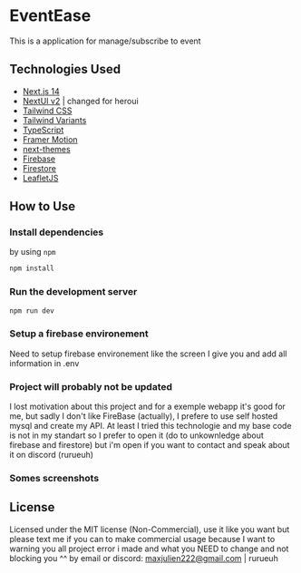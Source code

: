 # EventEase

This is a application for manage/subscribe to event

## Technologies Used

- [Next.js 14](https://nextjs.org/docs/getting-started)
- [NextUI v2](https://nextui.org/) | changed for heroui
- [Tailwind CSS](https://tailwindcss.com/)
- [Tailwind Variants](https://tailwind-variants.org)
- [TypeScript](https://www.typescriptlang.org/)
- [Framer Motion](https://www.framer.com/motion/)
- [next-themes](https://github.com/pacocoursey/next-themes)
- [Firebase](https://firebase.google.com/)
- [Firestore](https://firebase.google.com/docs/firestore?hl=fr)
- [LeafletJS](https://leafletjs.com/)

## How to Use

### Install dependencies

by using `npm`

```bash
npm install
```

### Run the development server

```bash
npm run dev
```

### Setup a firebase environement
Need to setup firebase environement like the screen I give you and add all information in .env

### Project will probably not be updated
I lost motivation about this project and for a exemple webapp it's good for me, but sadly I don't like FireBase (actually), I prefere to use self hosted mysql and create my API.
At least I tried this technologie and my base code is not in my standart so I prefer to open it (do to unkownledge about firebase and firestore) but i'm open if you want to contact and speak about it on discord (rurueuh)

### Somes screenshots

## License

Licensed under the MIT license (Non-Commercial), use it like you want but please text me if you can to make commercial usage because I want to warning you all project error i made and what you NEED to change and not blocking you ^^ by email or discord: maxjulien222@gmail.com | rurueuh